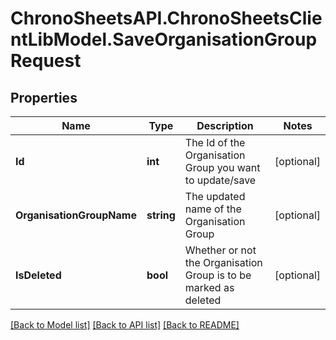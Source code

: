 
# ChronoSheetsAPI.ChronoSheetsClientLibModel.SaveOrganisationGroupRequest

## Properties

Name | Type | Description | Notes
------------ | ------------- | ------------- | -------------
**Id** | **int** | The Id of the Organisation Group you want to update/save | [optional] 
**OrganisationGroupName** | **string** | The updated name of the Organisation Group | [optional] 
**IsDeleted** | **bool** | Whether or not the Organisation Group is to be marked as deleted | [optional] 

[[Back to Model list]](../README.md#documentation-for-models)
[[Back to API list]](../README.md#documentation-for-api-endpoints)
[[Back to README]](../README.md)

